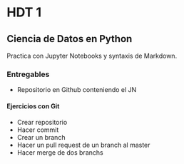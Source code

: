 # HDT 1
## Ciencia de Datos en Python

Practica con Jupyter Notebooks y syntaxis de Markdown.

### Entregables

* Repositorio en Github conteniendo el JN

#### Ejercicios con Git

* Crear repositorio
* Hacer commit
* Crear un branch
* Hacer un pull request de un branch al master
* Hacer merge de dos branchs

